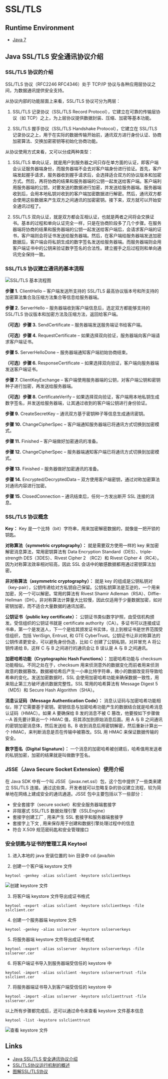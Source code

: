 # SSL/TLS

## Runtime Environment
- [Java 7](http://www.oracle.com/technetwork/java/javase/downloads/jdk6downloads-1902814.html)

## Java SSL/TLS 安全通讯协议介绍
### SSL/TLS 协议的介绍
SSL/TLS 协议（RFC2246 RFC4346）处于 TCP/IP 协议与各种应用层协议之间，为数据通讯提供安全支持。

从协议内部的功能层面上来看，SSL/TLS 协议可分为两层：

1. SSL/TLS 记录协议（SSL/TLS Record Protocol），它建立在可靠的传输层协议（如 TCP）之上，为上层协议提供数据封装、压缩、加密等基本功能。

2. SSL/TLS 握手协议（SSL/TLS Handshake Protocol），它建立在 SSL/TLS 记录协议之上，用于在实际的数据传输开始前，通讯双方进行身份认证、协商加密算法、交换加密密钥等初始化协商功能。

从协议使用方式来看，又可以分成两种类型：

1. SSL/TLS 单向认证，就是用户到服务器之间只存在单方面的认证，即客户端会认证服务器端身份，而服务器端不会去对客户端身份进行验证。首先，客户端发起握手请求，服务器收到握手请求后，会选择适合双方的协议版本和加密方式。然后，再将协商的结果和服务器端的公钥一起发送给客户端。客户端利用服务器端的公钥，对要发送的数据进行加密，并发送给服务器端。服务器端收到后，会用本地私钥对收到的客户端加密数据进行解密。然后，通讯双方都会使用这些数据来产生双方之间通讯的加密密钥。接下来，双方就可以开始安全通讯过程了。

2. SSL/TLS 双向认证，就是双方都会互相认证，也就是两者之间将会交换证书。基本的过程和单向认证完全一样，只是在协商阶段多了几个步骤。在服务器端将协商的结果和服务器端的公钥一起发送给客户端后，会请求客户端的证书，客户端则会将证书发送给服务器端。然后，在客户端给服务器端发送加密数据后，客户端会将私钥生成的数字签名发送给服务器端。而服务器端则会用客户端证书中的公钥来验证数字签名的合法性。建立握手之后过程则和单向通讯完全保持一致。

### SSL/TLS 协议建立通讯的基本流程
![SSL/TLS 基本流程图](https://www.ibm.com/developerworks/cn/java/j-lo-ssltls/image001.png)

**步骤 1.** ClientHello – 客户端发送所支持的 SSL/TLS 最高协议版本号和所支持的加密算法集合及压缩方法集合等信息给服务器端。

**步骤 2.** ServerHello – 服务器端收到客户端信息后，选定双方都能够支持的 SSL/TLS 协议版本和加密方法及压缩方法，返回给客户端。

**（可选）步骤 3.** SendCertificate – 服务器端发送服务端证书给客户端。

**（可选）步骤 4.** RequestCertificate – 如果选择双向验证，服务器端向客户端请求客户端证书。

**步骤 5.** ServerHelloDone – 服务器端通知客户端初始协商结束。

**（可选）步骤 6.** ResponseCertificate – 如果选择双向验证，客户端向服务器端发送客户端证书。

**步骤 7.** ClientKeyExchange – 客户端使用服务器端的公钥，对客户端公钥和密钥种子进行加密，再发送给服务器端。

**（可选）步骤 8.** CertificateVerify – 如果选择双向验证，客户端用本地私钥生成数字签名，并发送给服务器端，让其通过收到的客户端公钥进行身份验证。

**步骤 9.** CreateSecretKey – 通讯双方基于密钥种子等信息生成通讯密钥。

**步骤 10.** ChangeCipherSpec – 客户端通知服务器端已将通讯方式切换到加密模式。

**步骤 11.** Finished – 客户端做好加密通讯的准备。

**步骤 12.** ChangeCipherSpec – 服务器端通知客户端已将通讯方式切换到加密模式。

**步骤 13.** Finished – 服务器做好加密通讯的准备。

**步骤 14.** Encrypted/DecryptedData – 双方使用客户端密钥，通过对称加密算法对通讯内容进行加密。

**步骤 15.** ClosedConnection – 通讯结束后，任何一方发出断开 SSL 连接的消息。

### SSL/TLS 协议概念

**Key：** Key 是一个比特（bit）字符串，用来加密解密数据的，就像是一把开锁的钥匙。

**对称算法（symmetric cryptography）：** 就是需要双方使用一样的 key 来加密解密消息算法，常用密钥算法有 Data Encryption Standard（DES）、triple-strength DES（3DES）、Rivest Cipher 2 （RC2）和 Rivest Cipher 4（RC4）。因为对称算法效率相对较高，因此 SSL 会话中的敏感数据都用通过密钥算法加密。

**非对称算法（asymmetric cryptography）：** 就是 key 的组成是公钥私钥对 （key-pair），公钥传递给对方私钥自己保留。公钥私钥算法是互逆的，一个用来加密，另一个可以解密。常用的算法有 Rivest Shamir Adleman（RSA）、Diffie-Hellman（DH）。非对称算法计算量大比较慢，因此仅适用于少量数据加密，如对密钥加密，而不适合大量数据的通讯加密。

**公钥证书（public key certificate）：** 公钥证书类似数字护照，由受信机构颁发。受信组织的公钥证书就是 certificate authority（CA）。多证书可以连接成证书串，第一个是发送人，下一个是给其颁发证书实体，往上到根证书是世界范围受信组织，包括 VeriSign, Entrust, 和 GTE CyberTrust。公钥证书让非对称算法的公钥传递更安全，可以避免身份伪造，比如 C 创建了公钥私钥，对并冒充 A 将公钥传递给 B，这样 C 与 B 之间进行的通讯会让 B 误认是 A 与 B 之间通讯。

**加密哈希功能（Cryptographic Hash Functions）：** 加密哈希功能与 checksum 功能相似。不同之处在于，checksum 用来侦测意外的数据变化而前者用来侦测故意的数据篡改。数据被哈希后产生一小串比特字符串，微小的数据改变将导致哈希串的变化。发送加密数据时，SSL 会使用加密哈希功能来确保数据一致性，用来阻止第三方破坏通讯数据完整性。SSL 常用的哈希算法有 Message Digest 5（MD5）和 Secure Hash Algorithm（SHA）。

**消息认证码（Message Authentication Code）：** 消息认证码与加密哈希功能相似，除了它需要基于密钥。密钥信息与加密哈希功能产生的数据结合就是哈希消息认证码（HMAC）。如果 A 要确保给 B 发的消息不被 C 篡改，他要按如下步骤做 --A 首先要计算出一个 HMAC 值，将其添加到原始消息后面。用 A 与 B 之间通讯的密钥加密消息体，然后发送给 B。B 收到消息后用密钥解密，然后重新计算出一个 HMAC，来判断消息是否在传输中被篡改。SSL 用 HMAC 来保证数据传输的安全。

**数字签名（Digital Signature）：** 一个消息的加密哈希被创建后，哈希值用发送者的私钥加密，加密的结果就是叫做数字签名。

### JSSE（Java Secure Socket Extension）使用介绍
在 Java SDK 中有一个叫 JSSE（javax.net.ssl）包，这个包中提供了一些类来建立 SSL/TLS 连接。通过这些类，开发者就可以忽略复杂的协议建立流程，较为简单地在网络上建成安全的通讯通道。JSSE 包中主要包括以下一些部分：
- 安全套接字（secure socket）和安全服务器端套接字
- 非阻塞式 SSL/TLS 数据处理引擎（SSLEngine）
- 套接字创建工厂 , 用来产生 SSL 套接字和服务器端套接字
- 套接字上下文 , 用来保存用于创建和数据引擎处理过程中的信息
- 符合 X.509 规范密码匙和安全管理接口

### 安全钥匙与证书的管理工具 Keytool
1. 进入本地的 java 安装位置的 bin 目录中 cd /java/bin

2. 创建一个客户端 keystore 文件

`keytool -genkey -alias sslclient -keystore sslclientkeys`

![创建 keystore 文件](https://www.ibm.com/developerworks/cn/java/j-lo-ssltls/image002.png)

3. 将客户端 keystore 文件导出成证书格式

`keytool -export -alias sslclient -keystore sslclientkeys -file sslclient.cer`

4. 创建一个服务器端 keystore 文件

`keytool -genkey -alias sslserver -keystore sslserverkeys`

5. 将服务器端 keystore 文件导出成证书格式

`keytool -export -alias sslserver -keystore sslserverkeys -file sslserver.cer`

6. 将客户端证书导入到服务器端受信任的 keystore 中

`keytool -import -alias sslclient -keystore sslservertrust -file sslclient.cer`

7. 将服务器端证书导入到客户端受信任的 keystore 中

`keytool -import -alias sslserver -keystore sslclienttrust -file sslserver.cer`

以上所有步骤都完成后，还可以通过命令来查看 keystore 文件基本信息

`keytool -list -keystore sslclienttrust`

![查看 keystore 文件](https://www.ibm.com/developerworks/cn/java/j-lo-ssltls/image003.png)

## Links
- [Java SSL/TLS 安全通讯协议介绍](https://www.ibm.com/developerworks/cn/java/j-lo-ssltls/)
- [SSL/TLS协议运行机制的概述](http://www.ruanyifeng.com/blog/2014/02/ssl_tls.html)
- [图解SSL/TLS协议](http://www.ruanyifeng.com/blog/2014/09/illustration-ssl.html)
